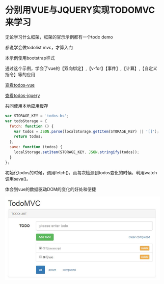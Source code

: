 # 分别用VUE与JQUERY实现TODOMVC来学习

无论学习什么框架，框架的官示示例都有一个todo demo

都说学会做todolist mvc，才算入门

本示例使用bootstrap样式

通过这个示例，学会了vue的【双向绑定】,【v-for】【事件】,【计算】,【自定义指令】等的应用

[查看todos-vue](http://chenliwen.tech/todolist-bs/todos-vue.html)

[查看todos-jquery](http://chenliwen.tech/todolist-bs/todos-jquery.html)

共同使用本地应用缓存

```javascript
var STORAGE_KEY = 'todos-bs';
var todoStorage = {
  fetch: function () {
    var todos = JSON.parse(localStorage.getItem(STORAGE_KEY) || '[]');
    return todos;
  },
  save: function (todos) {
    localStorage.setItem(STORAGE_KEY, JSON.stringify(todos));
  }
};
```

初始化todos的时候，调用fetch()，而每次检测到todos变化的时候，利用watch调用sava()。

体会到vue的数据驱动DOM的变化的好处和便捷

![效果图](https://raw.githubusercontent.com/ch563/todolist-bs/master/todomvc.jpg)